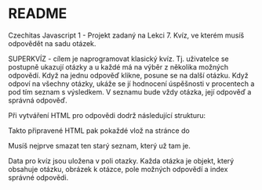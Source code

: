 # README

Czechitas Javascript 1 - Projekt zadaný na Lekci 7. Kvíz, ve kterém musíš odpovědět na sadu otázek.

SUPERKVÍZ - cílem je naprogramovat klasický kvíz. Tj. uživatelce se postupně ukazují otázky a u každé má na výběr z několika možných odpovědí. Když na jednu odpověď klikne, posune se na další otázku. Když odpoví na všechny otázky, ukáže se jí hodnocení úspěšnosti v procentech a pod tím seznam s výsledkem. V seznamu bude vždy otázka, její odpověď a správná odpověď.

Při vytváření HTML pro odpovědi dodrž následující strukturu:

<ul id="odpovedi">
    <!-- <li data-odpoved="0">Ledová královna</li>
    <li data-odpoved="1">Sněhurka</li>
    <li data-odpoved="2">Já, já jsem nejkrásnější!</li> -->
</ul>

Takto připravené HTML pak pokaždé vlož na stránce do <div id="moznosti">
Musíš nejprve smazat ten starý seznam, který už tam je.

Data pro kvíz jsou uložena v poli otazky. Každa otázka je objekt, který obsahuje otázku, obrázek k otázce, pole možných odpovědí a index správné odpovědi.
